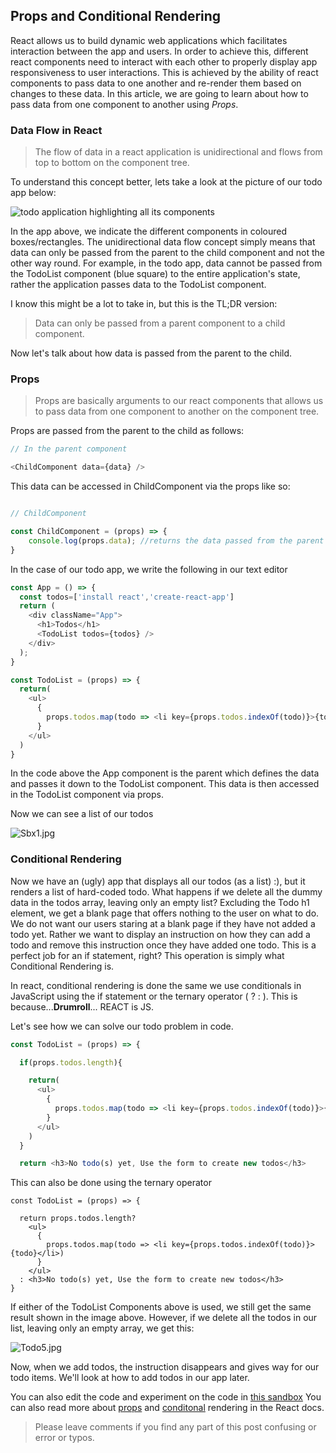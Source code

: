 ## Props and Conditional Rendering

React allows us to build dynamic web applications which facilitates interaction between the app and users. In order to achieve this, different react components need to interact with each other to properly display app responsiveness to user interactions. This is achieved by the ability of react components to pass data to one another and re-render them based on changes to these data. In this article, we are going to learn about how to pass data from one component to another using _Props_. 

### Data Flow in React

> The flow of data in a react application is unidirectional  and flows from top to bottom on the component tree.

To understand this concept better, lets take a look at the picture of our todo app below:

![todo application highlighting all its components](https://thepracticaldev.s3.amazonaws.com/i/iifsne9t8daryjb30yqt.png)

In the app above, we indicate the different components in coloured boxes/rectangles. The unidirectional data flow concept simply means that data can only be passed from the parent to the child component and not the other way round. For example, in the todo app, data cannot be passed from the TodoList component (blue square) to the entire application's state, rather the application passes data to the TodoList component.

I know this might be a lot to take in, but this is the TL;DR version:
> Data can only be passed from a parent component to a child component.

Now let's talk about how data is passed from the parent to the child.

### Props

> Props are basically arguments to our react components that allows us to pass data from one component to another on the component tree.

Props are passed from the parent to the child as follows:
```js
// In the parent component

<ChildComponent data={data} />
```

This data can be accessed in ChildComponent via the props like so:

```js

// ChildComponent

const ChildComponent = (props) => {
    console.log(props.data); //returns the data passed from the parent component
}
```

In the case of our todo app, we write the following in our text editor

```js
const App = () => {
  const todos=['install react','create-react-app']
  return (
    <div className="App">
      <h1>Todos</h1>
      <TodoList todos={todos} />
    </div>
  );
}

const TodoList = (props) => {
  return(
    <ul>
      {
        props.todos.map(todo => <li key={props.todos.indexOf(todo)}>{todo}</li>)
      }
    </ul>
  )
}
```

In the code above the App component is the parent which defines the data and passes it down to the TodoList component. This data is then accessed in the TodoList component via props.

Now we can see a list of our todos

![Sbx1.jpg](https://cdn.hashnode.com/res/hashnode/image/upload/v1575370433077/248KO5j5m.jpeg)

### Conditional Rendering

Now we have an (ugly) app that displays all our todos (as a list) :), but it renders a list of hard-coded todo. What happens if we delete all the dummy data in the todos array, leaving only an empty list? Excluding the Todo h1 element, we get a blank page that offers nothing to the user on what to do. We do not want our users staring at a blank page if they have not added a todo yet. Rather we want to display an instruction on how they can add a todo and remove this instruction once they have added one todo. This is a perfect job for an if statement, right? This operation is simply what Conditional Rendering is.

In react, conditional rendering is done the same we use conditionals in JavaScript using the if statement or the ternary operator ( ? : ). This is because...**Drumroll**... REACT is JS.

Let's see how we can solve our todo problem in code.

```js
const TodoList = (props) => {

  if(props.todos.length){

    return(
      <ul>
        {
          props.todos.map(todo => <li key={props.todos.indexOf(todo)}>{todo}</li>)
        }
      </ul>
    )
  }

  return <h3>No todo(s) yet, Use the form to create new todos</h3>
```
This can also be done using the ternary operator
```
const TodoList = (props) => {

  return props.todos.length?
    <ul>
      {
        props.todos.map(todo => <li key={props.todos.indexOf(todo)}>{todo}</li>)
      }
    </ul>
  : <h3>No todo(s) yet, Use the form to create new todos</h3>
}
```

If either of the TodoList Components above is used, we still get the same result shown in the image above. However, if we delete all the todos in our list, leaving only an empty array, we get this:


![Todo5.jpg](https://cdn.hashnode.com/res/hashnode/image/upload/v1575549845230/eqy9phqsl.jpeg)

Now, when we add todos, the instruction disappears and gives way for our todo items. We'll look at how to add todos in our app later.

You can also edit the code and experiment on the code in [this sandbox](https://codesandbox.io/s/planned-rms6l)
You can also read more about [props](https://reactjs.org/docs/components-and-props.html) and [conditonal](https://reactjs.org/docs/conditional-rendering.html) rendering in the React docs.

> Please leave comments if you find any part of this post confusing or error or typos.